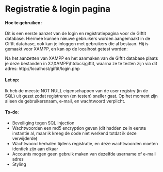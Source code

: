 # Registratie & login pagina

#### Hoe te gebruiken:
Dit is een eerste aanzet van de login en registratiepagina voor de GiftIt database. Hiermee kunnen nieuwe gebruikers worden aangemaakt in de GiftIt database, ook kan je inloggen met gebruikers die al bestaan. Hij is gemaakt voor XAMPP, en kan op de localhost getest worden: 

Na het aanzetten van XAMPP en het aanmaken van de GiftIt database plaats je deze bestanden in X:\XAMPP\htdocs\giftit, waarna ze te testen zijn via dit adres: http://localhost/giftit/login.php

#### Let op:
Ik heb de meeste NOT NULL eigenschappen van de user registry (in de SQL) uit gezet zodat registreren (en testen) sneller gaat. Op het moment zijn alleen de gebruikersnaam, e-mail, en wachtwoord verplicht.

#### To-do:
- Beveiliging tegen SQL injection
- Wachtwoorden een md5 encryption geven (dit hadden ze in eerste instantie al, maar ik kreeg de code niet werkend totdat ik deze verwijderde)
- Wachtwoord herhalen tijdens registratie, en deze wachtwoorden moeten identiek zijn aan elkaar
- Accounts mogen geen gebruik maken van dezelfde username of e-mail adres
- Styling
